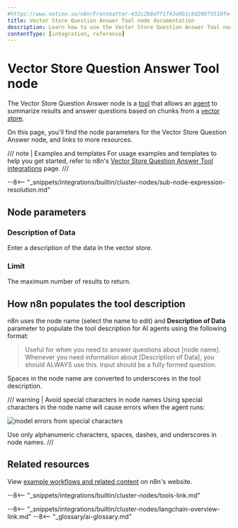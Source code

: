 ```yaml
---
#https://www.notion.so/n8n/Frontmatter-432c2b8dff1f43d4b1c8d20075510fe4
title: Vector Store Question Answer Tool node documentation
description: Learn how to use the Vector Store Question Answer Tool node in n8n. Follow technical documentation to integrate Vector Store Question Answer Tool node into your workflows.
contentType: [integration, reference]
---
```


# Vector Store Question Answer Tool node

The Vector Store Question Answer node is a [tool](/glossary.md#ai-tool) that allows an [agent](/glossary.md#ai-agent) to summarize results and answer questions based on chunks from a [vector store](/glossary.md#ai-vector-store). 

On this page, you'll find the node parameters for the Vector Store Question Answer node, and links to more resources.

/// note | Examples and templates
For usage examples and templates to help you get started, refer to n8n's [Vector Store Question Answer Tool integrations](https://n8n.io/integrations/vector-store-tool/) page.
///	

--8<-- "_snippets/integrations/builtin/cluster-nodes/sub-node-expression-resolution.md"

## Node parameters

### Description of Data

Enter a description of the data in the vector store.

### Limit

The maximum number of results to return.

## How n8n populates the tool description

n8n uses the node name (select the name to edit) and **Description of Data** parameter to populate the tool description for AI agents using the following format:

> Useful for when you need to answer questions about [node name]. Whenever you need information about [Description of Data], you should ALWAYS use this. Input should be a fully formed question.

Spaces in the node name are converted to underscores in the tool description.

/// warning | Avoid special characters in node names
Using special characters in the node name will cause errors when the agent runs:

![model errors from special characters](/_images/integrations/builtin/cluster-nodes/toolvectorstore/name-characters-error.png)

Use only alphanumeric characters, spaces, dashes, and underscores in node names.
///

## Related resources

View [example workflows and related content](https://n8n.io/integrations/vector-store-tool/) on n8n's website.

--8<-- "_snippets/integrations/builtin/cluster-nodes/tools-link.md"

--8<-- "_snippets/integrations/builtin/cluster-nodes/langchain-overview-link.md"
--8<-- "_glossary/ai-glossary.md"
